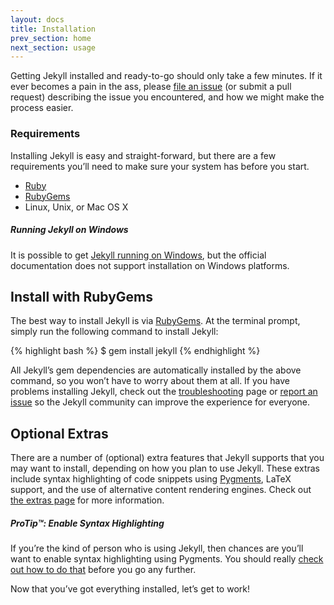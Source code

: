 ```yaml
---
layout: docs
title: Installation
prev_section: home
next_section: usage
---
```


Getting Jekyll installed and ready-to-go should only take a few minutes. If it
ever becomes a pain in the ass, please [file an
issue](https://github.com/mojombo/jekyll/issues/new) (or submit a pull request)
describing the issue you encountered, and how we might make the process easier.

### Requirements

Installing Jekyll is easy and straight-forward, but there are a few requirements
you’ll need to make sure your system has before you start.

- [Ruby](http://www.ruby-lang.org/en/downloads/)
- [RubyGems](http://rubygems.org/pages/download)
- Linux, Unix, or Mac OS X

<div class="note info">
  <h5>Running Jekyll on Windows</h5>
  <p>
    It is possible to get
    <a href="http://www.madhur.co.in/blog/2011/09/01/runningjekyllwindows.html">
    Jekyll running on Windows</a>, but the official documentation does not
    support installation on Windows platforms.
  </p>
</div>

## Install with RubyGems

The best way to install Jekyll is via
[RubyGems](http://docs.rubygems.org/read/chapter/3). At the terminal prompt,
simply run the following command to install Jekyll:

{% highlight bash %}
$ gem install jekyll
{% endhighlight %}

All Jekyll’s gem dependencies are automatically installed by the above command,
so you won’t have to worry about them at all. If you have problems installing
Jekyll, check out the [troubleshooting](../troubleshooting) page or [report an
issue](https://github.com/mojombo/jekyll/issues/new) so the Jekyll community can
improve the experience for everyone.

## Optional Extras

There are a number of (optional) extra features that Jekyll supports that you
may want to install, depending on how you plan to use Jekyll. These extras
include syntax highlighting of code snippets using
[Pygments](http://pygments.org/), LaTeX support, and the use of alternative
content rendering engines. Check out [the extras page](../extras) for more
information.

<div class="note">
  <h5>ProTip™: Enable Syntax Highlighting</h5>
  <p>
    If you’re the kind of person who is using Jekyll, then chances are you’ll
    want to enable syntax highlighting using Pygments. You should really
    <a href="../extras">check out how to do that</a> before you go any further.
  </p>
</div>

Now that you’ve got everything installed, let’s get to work!
